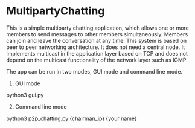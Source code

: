 # MultipartyChatting

This is a simple multiparty chatting application, which allows one or more 
members to send messages to other members simultaneously. Members can join and 
leave the conversation at any time. This system is based on peer to peer 
networking architecture. It does not need a central node. It implements 
multicast in the application layer based on TCP and does not depend on the 
multicast functionality of the network layer such as IGMP. 

The app can be run in two modes, GUI mode and command line mode.

1) GUI mode

python3 gui.py

2) Command line mode

python3 p2p_chatting.py {chairman_ip} {your name}

